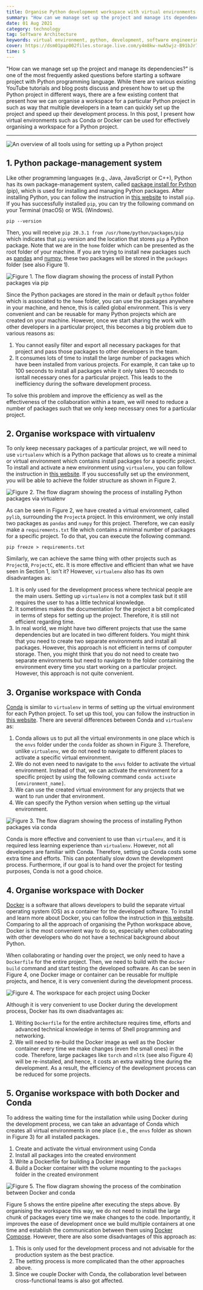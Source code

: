 ```yaml
---
title: Organise Python development workspace with virtual environments
summary: "How can we manage set up the project and manage its dependencies?" is one of the most frequently asked questions before starting a software project with Python programming language. While there are various existing YouTube tutorials and blog posts discuss and present how to set up the Python project in different ways, there are a few existing content that present how we can organise a workspace for a particular Python project in such as way that multiple developers in a team can quickly set up the project and speed up their development process. In this post, I present how virtual environments such as Conda or Docker can be used for effectively organising a workspace for a Python project.
date: 01 Aug 2021
category: technology
tag: Software Architecture
keywords: virtual environment, python, development, software engineering, software development, project setup, programming, coding, organised workspace
cover: https://dsm01pap002files.storage.live.com/y4m8kw-nwA5wjz-B91bJr7EulKMe1Sqf3t3NkOWjKtOt0IY7dASBZB21h_SMo8zsCIHhxPzoMuv4ljiO080JkluQeW28swyJxoG5OVSyQiTi0WMoU6OgkLfm1Y5dZOpqk_ZFK29Z39cIfeRF0Wx_HqNpmJvrleS55g1-bwPLGHvcqT-cfmrubuBGcmwq3INo5q3?width=1475&height=820&cropmode=none
time: 5
---
```


"How can we manage set up the project and manage its dependencies?" is one of the most frequently asked questions before starting a software project with Python programming language. While there are various existing YouTube tutorials and blog posts discuss and present how to set up the Python project in different ways, there are a few existing content that present how we can organise a workspace for a particular Python project in such as way that multiple developers in a team can quickly set up the project and speed up their development process. In this post, I present how virtual environments such as Conda or Docker can be used for effectively organising a workspace for a Python project.

---

![An overview of all tools using for setting up a Python project](https://dsm01pap002files.storage.live.com/y4m4lDRBzAwLteFdm2oRpqrWV4DkhuZ_cmB_T5uzC8T2i5goIGr8tVtr9SDtJ3w-0QXuDnu7VKkKiiE8Kmr65cP3EfWahMWPxB4tRbbFv7_ReVNtXepinAzMGCbyHYCJVuh1UxZIB5nhDbKWszXbLK8h7m74NHfDzMrHsWvkiNgx2dGRjOeEZWbo2JiaYk7VVHy?width=1257&height=645&cropmode=none)


## 1. Python package-management system
Like other programming languages (e.g., Java, JavaScript or C++), Python has its own package-management system, called [package install for Python](https://pypi.org/project/pip/) (pip), which is used for installing and managing Python packages. After installing Python, you can follow the instruction in [this website](https://pip.pypa.io/en/stable/installation/) to install `pip`. If you has successfully installed `pip`, you can try the following command on your Terminal (macOS) or WSL (Windows).

```shell
pip --version
```

Then, you will receive `pip 20.3.1 from /usr/home/python/packages/pip` which indicates that `pip` version and the location that stores `pip` a Python package. Note that we are in the `home` folder which can be presented as the root folder of your machine. If you are trying to install new packages such as [pandas](https://pypi.org/project/pandas/) and [numpy](https://pypi.org/project/numpy/), these two packages will be stored in the `packages` folder (see also Figure 1).

![Figure 1. The flow diagram showing the process of install Python packages via pip](https://dsm01pap002files.storage.live.com/y4mD2vAHBQWLgyQ-7pBA5fI5BX8dv5QLA2NLn32oHx3qPkTq7otIZgYvV5JzKGe_P1e3-28Gop_TkGdHdEXKBZQi6XxU0oH7o_-EuN7853_dEyUTbKn4xNMtD6Aq23S0M4WyowT4jVj6e9GhlSYv4OGYvp1ZX_hyhMhV67_QNEEB1X7DvKeu3vv9mSFp1VU8C_l?width=748&height=620&cropmode=none)

Since the Python packages are stored in the main or default `python` folder which is associated to the `home` folder, you can use the packages anywhere in your machine, and hence, this is called global environment. This is very convenient and can be reusable for many Python projects which are created on your machine. However, once we start sharing the work with other developers in a particular project, this becomes a big problem due to various reasons as: 

1. You cannot easily filter and export all necessary packages for that project and pass those packages to other developers in the team.
2. It consumes lots of time to install the large number of packages which have been installed from various projects. For example, it can take up to 100 seconds to install all packages while it only takes 10 seconds to isntall necessary ones for a particular project. This leads to the inefficiency during the software development process.

To solve this problem and improve the efficiency as well as the effectiveness of the collaboration within a team, we will need to reduce a number of packages such that we only keep necessary ones for a particular project.

## 2. Organise workspace with virtualenv

To only keep necessary packages of a particular project, we will need to use `virtualenv` which is a Python package that allows us to create a minimal or virtual environment which contains install packages for a specific project. To install and activate a new environment using `virtualenv`, you can follow the instruction in [this website](https://virtualenv.pypa.io/en/latest/). If you successfully set up the environment, you will be able to achieve the folder structure as shown in Figure 2.

![Figure 2. The flow diagram showing the process of installing Python packages via virtualenv](https://dsm01pap002files.storage.live.com/y4mChji0ymGoLuFtj7ngd36l9nlxbkt7xc_m_mAp1jJaDrEW8TU9q3ASPczi1p2mR3IoyEYyXCkJaepSVWbradte7-TjO4_14ZbF9Cc_gDbz_e0cmMbku4HZvFUMEqdFkgYQ_vliLaFxpNtqr6zFJyS9sBp6KvP3I2RAypSof8BG0SnyqHdh9dV7ENC_Cuc3IF2?width=848&height=803&cropmode=none)

As can be seen in Figure 2, we have created a virtual environment, called `pylib`, surrounding the `ProjectA` project. In this environment, we only install two packages as `pandas` and `numpy` for this project. Therefore, we can easily make a `requirements.txt` file which contains a minimal number of packages for a specific project. To do that, you can execute the following command.

```shell
pip freeze > requirements.txt
```

Similarly, we can achieve the same thing with other projects such as `ProjectB`, `ProjectC`, etc. It is more effective and efficient than what we have seen in Section 1, isn't it? However, `virtualenv` also has its own disadvantages as:

1. It is only used for the development process where technical people are the main users. Setting up `virtualenv` is not a complex task but it still requires the user to has a little technical knowledge.
2. It sometimes makes the documentation for the project a bit complicated in terms of steps for setting up the project. Therefore, it is still not efficient regarding time.
3. In real world, we might have two different projects that use the same dependencies but are located in two different folders. You might think that you need to create two separate environments and install all packages. However, this approach is not efficient in terms of computer storage. Then, you might think that you do not need to create two separate environments but need to navigate to the folder containing the environment every time you start working on a particular project. However, this approach is not quite convenient.


## 3. Organise workspace with Conda

[Conda](https://docs.conda.io/en/latest/) is similar to `virtualenv` in terms of setting up the virtual environment for each Python project. To set up this tool, you can follow the instruction in [this website](https://docs.conda.io/en/latest/miniconda.html). There are several differences between Conda and `virtualenv` as:

1. Conda allows us to put all the virtual environments in one place which is the `envs` folder under the `conda` folder as shown in Figure 3. Therefore, unlike `virtualenv`, we do not need to navigate to different places to activate a specific virtual environment.
2. We do not even need to navigate to the `envs` folder to activate the virtual environment. Instead of that, we can activate the environment for a specific project by using the following command `conda activate [environment_name]`.
3. We can use the created virtual environment for any projects that we want to run under that environment.
4. We can specify the Python version when setting up the virtual environment.

![Figure 3. The flow diagram showing the process of installing Python packages via conda](https://dsm01pap002files.storage.live.com/y4m9A4u_LVTPFUCe0GkZfa67aX3md9tCtrUr6T-BuaFZRlqwC8wKx2Xh4020S_-Eaz9bVNtyZMiHwk6y1zKDkzAdinM-WqgZbxdVe09VhciutbKdpyguHSrbCDbYykvUT03FdxxXb2HaRHiMBoVUjAHdUQFtX6t6dNIrgHU4Vp5JlIFpTBYV76UlS9C51ygUPSe?width=845&height=856&cropmode=none)

Conda is more effective and convenient to use than `virtualenv`, and it is required less learning experience than `virtualenv`. However, not all developers are familiar with Conda. Therefore, setting up Conda costs some extra time and efforts. This can potentially slow down the development process. Furthermore, if our goal is to hand over the project for testing purposes, Conda is not a good choice.

## 4. Organise workspace with Docker

[Docker](https://www.docker.com/) is a software that allows developers to build the separate virtual operating system (OS) as a container for the developed software. To install and learn more about Docker, you can follow the instruction in [this website](https://www.docker.com/products/docker-desktop). Comparing to all the approach of organising the Python workspace above, Docker is the most convenient way to do so, especially when collaborating with other developers who do not have a technical background about Python.

When collaborating or handing over the project, we only need to have a `Dockerfile` for the entire project. Then, we need to build with the `docker build` command and start testing the developed software. As can be seen in Figure 4, one Docker image or container can be reusable for multiple projects, and hence, it is very convenient during the development process.

![Figure 4. The workspace for each project using Docker](https://dsm01pap002files.storage.live.com/y4meT-nssQMbZjo0ly3Ie-PENLF_zkEb6U4PVnN1bdITq1s7q1r60fg3v_vk17_Zalc_QsivRwEZv9CDM1efh7QOv_yXwC8nd1vx4zTl_XjaOhXWmgH-Z_TdheSu3cxw1fKnaX4BiHb8l5i4SC_7Bef0pdjRuGXGbHUbgkWLPb-STCZNDk4KqBT4DACSjh5yTgg?width=732&height=903&cropmode=none)

Although it is very convenient to use Docker during the development process, Docker has its own disadvantages as:

1. Writing `Dockerfile` for the entire architecture requires time, efforts and advanced technical knowledge in terms of Shell programming and networking.
2. We will need to re-build the Docker image as well as the Docker container every time we make changes (even the small ones) in the code. Therefore, large packages like `torch` and `nltk` (see also Figure 4) will be re-installed, and hence, it costs an extra waiting time during the development. As a result, the efficiency of the development process can be reduced for some projects.


## 5. Organise workspace with both Docker and Conda

To address the waiting time for the installation while using Docker during the development process, we can take an advantage of Conda which creates all virtual environments in one place (i.e., the `envs` folder as shown in Figure 3) for all installed packages.

1. Create and activate the virtual environment using Conda
2. Install all packages into the created environment
3. Write a Dockerfile for building a Docker image
4. Build a Docker container with the volume mounting to the `packages` folder in the created environment

![Figure 5. The flow diagram showing the process of the combination between Docker and conda](https://dsm01pap002files.storage.live.com/y4mQ8dSo-IT5WJSa8N6LL3pEPTGeg0At77VnyMw9Faf4-woi2839aa66EwrSu9P3K7X0-aEuyzEJTy95TIB2gkyZCQSTWbL5drTaiLIwj7VqB1V5FMsvcm1wONtsmxj-LQkpz8D1BO5POgeoHJMchrGiXv5xqCoO23lT1MrlFO2xqATXGxiOlKfUr944bJXPvh3?width=911&height=535&cropmode=none)

Figure 5 shows the entire pipeline after executing the steps above. By organising the workspace this way, we do not need to install the large chunk of packages every time we make changes to the code. Importantly, it improves the ease of development once we build multiple containers at one time and establish the communication between them using [Docker Compose](https://docs.docker.com/compose/). However, there are also some disadvantages of this approach as:

1. This is only used for the development process and not advisable for the production system as the best practice.
2. The setting process is more complicated than the other approaches above.
3. Since we couple Docker with Conda, the collaboration level between cross-functional teams is also got affected.